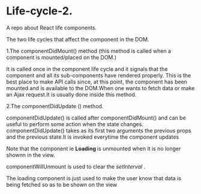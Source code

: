 # Life-cycle-2.

A repo about React life components.

The two life cycles that affect the component in the DOM.

1.The componentDidMount() method (this method is called when a component is mounted/placed on the DOM.)

It is called once in the component life cycle and it signals that the component and all its sub-components have rendered properly. This is the best place to make API calls since, at this point, the component has been mounted and is available to the DOM.When one wants to fetch data or make an Ajax request.It is usually done inside this method.

2.The componentDidUpdate () method.

componentDidUpdate() is called after componentDidMount() and can be useful to perform some action when the state changes. componentDidUpdate() takes as its first two arguments the previous props and the previous state.It is invoked everytime the component updates

Note that the component ie <b> Loading </b> is unmounted when it is no longer shownn in the view.

componentWillUnmount is used to clear the <i> setInterval </i>.

The loading component is just used to make the user know that data is being fetched so as to be shown on the view

